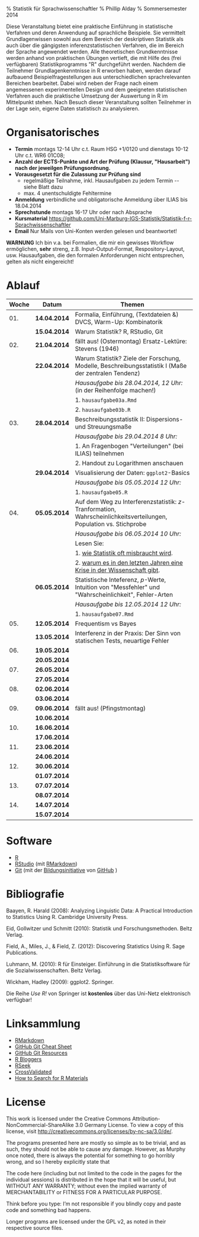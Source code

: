 % Statistik für Sprachwissenschaftler
% Phillip Alday
% Sommersemester 2014

Diese Veranstaltung bietet eine praktische Einführung in statistische Verfahren und deren Anwendung auf sprachliche Beispiele. Sie vermittelt Grundlagenwissen sowohl aus dem Bereich der deskriptiven Statistik als auch über die gängigsten inferenzstatistischen Verfahren, die im Bereich der Sprache angewendet werden. Alle theoretischen Grundkenntnisse werden anhand von praktischen Übungen vertieft, die mit Hilfe des (frei verfügbaren) Statistikprogramms "R" durchgeführt werden. Nachdem die Teilnehmer Grundlagenkenntnisse in R erworben haben, werden darauf aufbauend Beispielfragestellungen aus unterschiedlichen sprachrelevanten Bereichen bearbeitet. Dabei wird neben der Frage nach einem angemessenen experimentellen Design und dem geeigneten statistischen Verfahren auch die praktische Umsetzung der Auswertung in R im Mittelpunkt stehen. Nach Besuch dieser Veranstaltung sollten Teilnehmer in der Lage sein, eigene Daten statistisch zu analysieren.

# Organisatorisches
- **Termin** montags 12-14 Uhr c.t. Raum HSG +1/0120 und dienstags 10-12 Uhr c.t. WR6 01C08; 
- **Anzahl der ECTS-Punkte und Art der Prüfung (Klausur, "Hausarbeit") nach der jeweilgen Prüfungsordnung.**
- **Vorausgesetzt für die Zulassung zur Prüfung sind**
    - regelmäßige Teilnahme, inkl. Hausaufgaben zu jedem Termin -- siehe Blatt dazu
    - max. 4 unentschuldigte Fehltermine
- **Anmeldung**  verbindliche und obligatorische Anmeldung über ILIAS bis 18.04.2014
- **Sprechstunde** montags 16-17 Uhr oder nach Absprache
- **Kursmaterial** https://github.com/Uni-Marburg-IGS-Statistik/Statistik-f-r-Sprachwissenschaftler
- **Email** Nur Mails von Uni-Konten werden gelesen und beantwortet! 

**WARNUNG** Ich bin v.a. bei Formalien, die mir ein gewisses Workflow ermöglichen, **sehr** streng, z.B. Input-Output-Format, Respository-Layout, usw. Hausaufgaben, die den formalen Anforderungen nicht entsprechen, gelten als nicht eingereicht!

# Ablauf

Woche | Datum          | Themen
----- | -------------- | ----------------------------------------------------------
01.   | **14.04.2014** | Formalia, Einführung, (Textdateien &) DVCS, Warm-Up: Kombinatorik
|     | **15.04.2014** | Warum Statistik? R, RStudio, Git
02.   | **21.04.2014** | fällt aus! (Ostermontag) Ersatz-Lektüre: Stevens (1946)
|     | **22.04.2014** | Warum Statistik? Ziele der Forschung, Modelle, Beschreibungsstatistik  I (Maße der zentralen Tendenz)
|     |                | *Hausaufgabe bis 28.04.2014, 12 Uhr:* (in der Reihenfolge machen!)
|     |                | 1. `hausaufgabe03a.Rmd`
|     |                | 2. `hausaufgabe03b.R` 
03.   | **28.04.2014** | Beschreibungsstatistik  II: Dispersions- und Streuungsmaße
|     |                | *Hausaufgabe bis 29.04.2014 8 Uhr:*
|     |                | 1. An Fragenbogen "Verteilungen" (bei ILIAS) teilnehmen
|     |                | 2. Handout zu Logarithmen anschauen 
|     | **29.04.2014** | Visualisierung der Daten: `ggplot2`-Basics
|     |                | *Hausaufgabe bis 05.05.2014 12 Uhr:*
|     |                | 1. `hausaufgabe05.R`
04.   | **05.05.2014** | Auf dem Weg zu Interferenzstatistik: $z$-Tranformation, Wahrscheinlichkeitsverteilungen, Population vs. Stichprobe
|     |                | *Hausaufgabe bis 06.05.2014 10 Uhr:*
|     |                | Lesen Sie:
|     |                | 1. [wie Statistik oft misbraucht wird](http://www.cracked.com/article_20318_the-5-most-popular-ways-statistics-are-used-to-lie-to-you.html).
|     |                | 2. [warum es in den letzten Jahren eine Krise in der Wissenschaft gibt](http://www.economist.com/news/briefing/21588057-scientists-think-science-self-correcting-alarming-degree-it-not-trouble).
|     | **06.05.2014** | Statistische Inteferenz, $p$-Werte, Intuition von "Messfehler" und "Wahrscheinlichkeit", Fehler-Arten
|     |                | *Hausaufgabe bis 12.05.2014 12 Uhr:*
|     |                | 1. `hausaufgabe07.Rmd`
05.   | **12.05.2014** |  Frequentism vs Bayes
|     | **13.05.2014** | Interferenz in der Praxis: Der Sinn von statischen Tests, neuartige Fehler 
06.   | **19.05.2014** | 
|     | **20.05.2014** | 
07.   | **26.05.2014** | 
|     | **27.05.2014** | 
08.   | **02.06.2014** | 
|     | **03.06.2014** | 
09.   | **09.06.2014** |  fällt aus! (Pfingstmontag)
|     | **10.06.2014** | 
10.   | **16.06.2014** | 
|     | **17.06.2014** | 
11.   | **23.06.2014** | 
|     | **24.06.2014** | 
12.   | **30.06.2014** | 
|     | **01.07.2014** | 
13.   | **07.07.2014** | 
|     | **08.07.2014** | 
14.   | **14.07.2014** | 
|     | **15.07.2014** | 

# Software
- [R](http://cran.r-project.org/)
- [RStudio](http://rstudio.com/) (mit [RMarkdown](http://rmarkdown.rstudio.com/))
- [Git](http://git-scm.com/) (mit der [Bildungsinitiative](https://education.github.com/) von [GitHub](https://github.com/) )

# Bibliografie
Baayen, R. Harald (2008): Analyzing Linguistic Data: A Practical Introduction to Statistics Using R. Cambridge University Press.

Eid, Gollwitzer und Schmitt (2010): Statistik und Forschungsmethoden. Beltz Verlag.

Field, A., Miles, J., & Field, Z. (2012): Discovering Statistics Using R. Sage Publications.

Luhmann, M. (2010): R für Einsteiger. Einführung in die Statistiksoftware für die Sozialwissenschaften. Beltz Verlag.

Wickham, Hadley (2009): ggplot2. Springer.

Die Reihe *Use R!* von Springer ist **kostenlos** über das Uni-Netz elektronisch verfügbar!  

# Linksammlung
* [RMarkdown](http://rmarkdown.rstudio.com/)
* [GitHub Git Cheat Sheet](https://education.github.com/git-cheat-sheet-education.pdf)
* [GitHub Git Resources](https://help.github.com/articles/what-are-other-good-resources-for-learning-git-and-github)
* [R Bloggers](http://www.r-bloggers.com/)
* [RSeek](http://rseek.org/)
* [CrossValidated](http://stats.stackexchange.com/)
* [How to Search for R Materials](http://stackoverflow.com/questions/102056/how-to-search-for-r-materials)
  
# License
This work is licensed under the Creative Commons Attribution-NonCommercial-ShareAlike 3.0 Germany License. To view a copy of this license, visit http://creativecommons.org/licenses/by-nc-sa/3.0/de/.

The programs presented here are mostly so simple as to be trivial, and as such, they should not be able to cause any damage. However, as Murphy once noted, there is always the potential for something to go horribly wrong, and so I hereby explicitly state that

The code here (including but not limited to the code in the pages for the individual sessions) is distributed in the hope that it will be useful, but WITHOUT ANY WARRANTY; without even the implied warranty of MERCHANTABILITY or FITNESS FOR A PARTICULAR PURPOSE.

Think before you type: I’m not responsible if you blindly copy and paste code and something bad happens.

Longer programs are licensed under the GPL v2, as noted in their respective source files.
